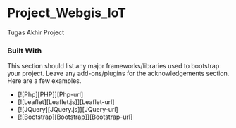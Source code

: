 # Project_Webgis_IoT
Tugas Akhir Project

### Built With

This section should list any major frameworks/libraries used to bootstrap your project. Leave any add-ons/plugins for the acknowledgements section. Here are a few examples.
 
* [![Php][PHP]][Php-url]
* [![Leaflet][Leaflet.js]][Leaflet-url]
* [![JQuery][JQuery.js]][JQuery-url]
* [![Bootstrap][Bootstrap]][Bootstrap-url]
